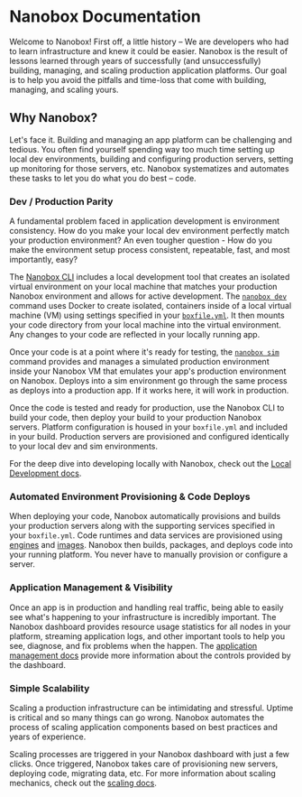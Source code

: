 # Nanobox Documentation

Welcome to Nanobox! First off, a little history – We are developers who had to learn infrastructure and knew it could be easier. Nanobox is the result of lessons learned through years of successfully (and unsuccessfully) building, managing, and scaling production application platforms. Our goal is to help you avoid the pitfalls and time-loss that come with building, managing, and scaling yours.

## Why Nanobox?
Let's face it. Building and managing an app platform can be challenging and tedious. You often find yourself spending way too much time setting up local dev environments, building and configuring production servers, setting up monitoring for those servers, etc. Nanobox systematizes and automates these tasks to let you do what you do best – code.

### Dev / Production Parity
A fundamental problem faced in application development is environment consistency. How do you make your local dev environment perfectly match your production environment? An even tougher question - How do you make the environment setup process consistent, repeatable, fast, and most importantly, easy?

The [Nanobox CLI](/cli/) includes a local development tool that creates an isolated virtual environment on your local machine that  matches your production Nanobox environment and allows for active development. The [`nanobox dev`](/cli/dev/) command uses Docker to create isolated, containers inside of a local virtual machine (VM) using settings specified in your [`boxfile.yml`](/app-config/boxfile/). It then mounts your code directory from your local machine into the virtual environment. Any changes to your code are reflected in your locally running app.

Once your code is at a point where it's ready for testing, the [`nanobox sim`](/cli/sim/) command provides and manages a simulated production environment inside your Nanobox VM that emulates your app's production environment on Nanobox. Deploys into a sim environment go through the same process as deploys into a production app. If it works here, it will work in production.

Once the code is tested and ready for production, use the Nanobox CLI to build your code, then deploy your build to your production Nanobox servers. Platform configuration is housed in your `boxfile.yml` and included in your build. Production servers are provisioned and configured identically to your local dev and sim environments.

For the deep dive into developing locally with Nanobox, check out the [Local Development docs](/local-dev/).

### Automated Environment Provisioning & Code Deploys
When deploying your code, Nanobox automatically provisions and builds your production servers along with the supporting services specified in your `boxfile.yml`. Code runtimes and data services are provisioned using [engines](/engines/) and [images](/engines/). Nanobox then builds, packages, and deploys code into your running platform. You never have to manually provision or configure a server.

### Application Management & Visibility
Once an app is in production and handling real traffic, being able to easily see what's happening to your infrastructure is incredibly important. The Nanobox dashboard provides resource usage statistics for all nodes in your platform, streaming application logs, and other important tools to help you see, diagnose, and fix problems when the happen. The [application management docs](/app-management/) provide more information about the controls provided by the dashboard.

### Simple Scalability
Scaling a production infrastructure can be intimidating and stressful. Uptime is critical and so many things can go wrong. Nanobox automates the process of scaling application components based on best practices and years of experience.

Scaling processes are triggered in your Nanobox dashboard with just a few clicks. Once triggered, Nanobox takes care of provisioning new servers, deploying code, migrating data, etc. For more information about scaling mechanics, check out the [scaling docs](/scaling/).
